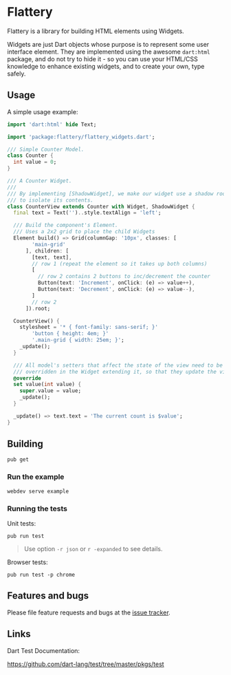 # Flattery

Flattery is a library for building HTML elements using Widgets.

Widgets are just Dart objects whose purpose is to represent some user interface element.
They are implemented using the awesome `dart:html` package, and do not try to hide it - so you can
use your HTML/CSS knowledge to enhance existing widgets, and to create your own, type safely.

## Usage

A simple usage example:

```dart
import 'dart:html' hide Text;

import 'package:flattery/flattery_widgets.dart';

/// Simple Counter Model.
class Counter {
  int value = 0;
}

/// A Counter Widget.
///
/// By implementing [ShadowWidget], we make our widget use a shadow root
/// to isolate its contents.
class CounterView extends Counter with Widget, ShadowWidget {
  final text = Text('')..style.textAlign = 'left';

  /// Build the component's Element.
  /// Uses a 2x2 grid to place the child Widgets
  Element build() => Grid(columnGap: '10px', classes: [
        'main-grid'
      ], children: [
        [text, text],
        // row 1 (repeat the element so it takes up both columns)
        [
          // row 2 contains 2 buttons to inc/decrement the counter
          Button(text: 'Increment', onClick: (e) => value++),
          Button(text: 'Decrement', onClick: (e) => value--),
        ]
        // row 2
      ]).root;

  CounterView() {
    stylesheet = '* { font-family: sans-serif; }'
        'button { height: 4em; }'
        '.main-grid { width: 25em; }';
    _update();
  }

  /// All model's setters that affect the state of the view need to be
  /// overridden in the Widget extending it, so that they update the view.
  @override
  set value(int value) {
    super.value = value;
    _update();
  }

  _update() => text.text = 'The current count is $value';
}
```

## Building

```
pub get
```

### Run the example

```
webdev serve example
```

### Running the tests

Unit tests:

```
pub run test
```

> Use option `-r json` or `r -expanded` to see details.

Browser tests:

```
pub run test -p chrome
```

## Features and bugs

Please file feature requests and bugs at the [issue tracker][tracker].

[tracker]: https://github.com/renatoathaydes/flattery/issues

## Links

Dart Test Documentation:

https://github.com/dart-lang/test/tree/master/pkgs/test
